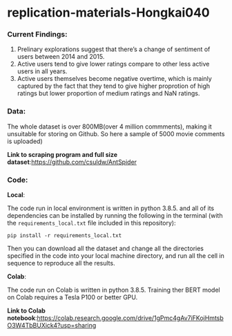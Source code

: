 # replication-materials-Hongkai040	

### Current Findings:

1. Prelinary explorations suggest that there’s a change of sentiment of users between 2014 and 2015.
2. Active users tend to give lower ratings compare to other less active users in all years.
3. Active users themselves become negative overtime, which is mainly captured by the fact that they tend to give higher proprotion of high ratings but lower proportion of medium ratings and NaN ratings.

### Data:

The whole dataset is over 800MB(over 4 million commments), making it unsuitable for storing on Github. So here a sample of 5000 movie comments is uploaded)

**Link to scraping program and full size dataset**:https://github.com/csuldw/AntSpider

### Code:

**Local**:

The code run in local environment is written in python 3.8.5. and all of its dependencies can be installed by running the following in the terminal (with the `requirements_local.txt` file included in this repository):

```
pip install -r requirements_local.txt
```

Then you can download all the dataset and change all the directories specified in the code into your local machine directory, and run all the cell in sequence to reproduce all the results. 

**Colab**:

The code run on Colab is written in python 3.8.5. Training ther BERT model on Colab requires a Tesla P100 or better GPU.

**Link to Colab notebook**:https://colab.research.google.com/drive/1gPmc4gAv7iFKojHmtsbO3W4TbBUXick4?usp=sharing



